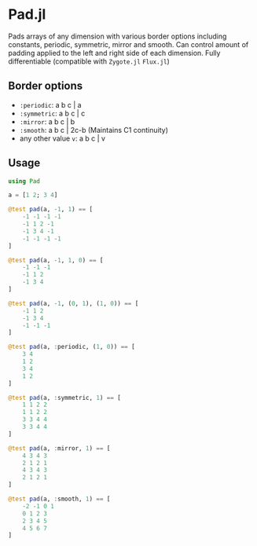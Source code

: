 # Pad.jl
 
Pads arrays of any dimension with various border options including constants, periodic, symmetric, mirror and smooth. Can control amount of padding applied to the left and right side of each dimension. Fully differentiable (compatible with `Zygote.jl` `Flux.jl`)

## Border options
- `:periodic`: a b c | a
- `:symmetric`: a b c | c
- `:mirror`: a b c | b
- `:smooth`: a b c | 2c-b (Maintains C1 continuity)
- any other value `v`: a b c | v

## Usage
```julia
using Pad 

a = [1 2; 3 4]

@test pad(a, -1, 1) == [
    -1 -1 -1 -1
    -1 1 2 -1
    -1 3 4 -1
    -1 -1 -1 -1
]

@test pad(a, -1, 1, 0) == [
    -1 -1 -1
    -1 1 2
    -1 3 4
]

@test pad(a, -1, (0, 1), (1, 0)) == [
    -1 1 2
    -1 3 4
    -1 -1 -1
]

@test pad(a, :periodic, (1, 0)) == [
    3 4
    1 2
    3 4
    1 2
]

@test pad(a, :symmetric, 1) == [
    1 1 2 2
    1 1 2 2
    3 3 4 4
    3 3 4 4
]

@test pad(a, :mirror, 1) == [
    4 3 4 3
    2 1 2 1
    4 3 4 3
    2 1 2 1
]

@test pad(a, :smooth, 1) == [
    -2 -1 0 1
    0 1 2 3
    2 3 4 5
    4 5 6 7
]
```